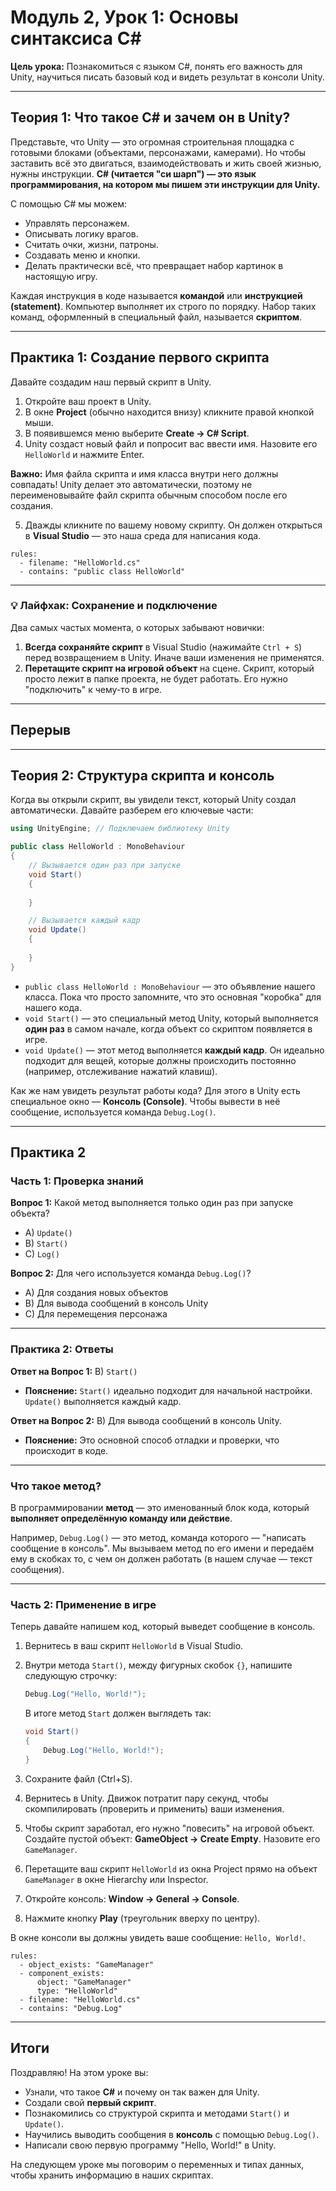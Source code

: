 # Модуль 2, Урок 1: Основы синтаксиса C#

**Цель урока:** Познакомиться с языком C#, понять его важность для Unity, научиться писать базовый код и видеть результат в консоли Unity.

---

## Теория 1: Что такое C# и зачем он в Unity?

Представьте, что Unity — это огромная строительная площадка с готовыми блоками (объектами, персонажами, камерами). Но чтобы заставить всё это двигаться, взаимодействовать и жить своей жизнью, нужны инструкции. **C# (читается "си шарп") — это язык программирования, на котором мы пишем эти инструкции для Unity.**

С помощью C# мы можем:
- Управлять персонажем.
- Описывать логику врагов.
- Считать очки, жизни, патроны.
- Создавать меню и кнопки.
- Делать практически всё, что превращает набор картинок в настоящую игру.

Каждая инструкция в коде называется **командой** или **инструкцией (statement)**. Компьютер выполняет их строго по порядку. Набор таких команд, оформленный в специальный файл, называется **скриптом**.

---

## Практика 1: Создание первого скрипта

Давайте создадим наш первый скрипт в Unity.

1.  Откройте ваш проект в Unity.
2.  В окне **Project** (обычно находится внизу) кликните правой кнопкой мыши.
3.  В появившемся меню выберите **Create -> C# Script**.
4.  Unity создаст новый файл и попросит вас ввести имя. Назовите его `HelloWorld` и нажмите Enter.

**Важно:** Имя файла скрипта и имя класса внутри него должны совпадать! Unity делает это автоматически, поэтому не переименовывайте файл скрипта обычным способом после его создания.

5.  Дважды кликните по вашему новому скрипту. Он должен открыться в **Visual Studio** — это наша среда для написания кода.

```check
rules:
  - filename: "HelloWorld.cs"
  - contains: "public class HelloWorld"
```

---

### 💡 Лайфхак: Сохранение и подключение

Два самых частых момента, о которых забывают новички:

1.  **Всегда сохраняйте скрипт** в Visual Studio (нажимайте `Ctrl + S`) перед возвращением в Unity. Иначе ваши изменения не применятся.
2.  **Перетащите скрипт на игровой объект** на сцене. Скрипт, который просто лежит в папке проекта, не будет работать. Его нужно "подключить" к чему-то в игре.

---

## Перерыв

---

## Теория 2: Структура скрипта и консоль

Когда вы открыли скрипт, вы увидели текст, который Unity создал автоматически. Давайте разберем его ключевые части:

```csharp
using UnityEngine; // Подключаем библиотеку Unity

public class HelloWorld : MonoBehaviour
{
    // Вызывается один раз при запуске
    void Start()
    {
        
    }

    // Вызывается каждый кадр
    void Update()
    {
        
    }
}
```

- `public class HelloWorld : MonoBehaviour` — это объявление нашего класса. Пока что просто запомните, что это основная "коробка" для нашего кода.
- `void Start()` — это специальный метод Unity, который выполняется **один раз** в самом начале, когда объект со скриптом появляется в игре.
- `void Update()` — этот метод выполняется **каждый кадр**. Он идеально подходит для вещей, которые должны происходить постоянно (например, отслеживание нажатий клавиш).

Как же нам увидеть результат работы кода? Для этого в Unity есть специальное окно — **Консоль (Console)**. Чтобы вывести в неё сообщение, используется команда `Debug.Log()`.

---

## Практика 2

### Часть 1: Проверка знаний

**Вопрос 1:** Какой метод выполняется только один раз при запуске объекта?
- A) `Update()`
- B) `Start()`
- C) `Log()`

**Вопрос 2:** Для чего используется команда `Debug.Log()`?
- A) Для создания новых объектов
- B) Для вывода сообщений в консоль Unity
- C) Для перемещения персонажа

---

### Практика 2: Ответы

**Ответ на Вопрос 1:** B) `Start()`
*   **Пояснение:** `Start()` идеально подходит для начальной настройки. `Update()` выполняется каждый кадр.

**Ответ на Вопрос 2:** B) Для вывода сообщений в консоль Unity.
*   **Пояснение:** Это основной способ отладки и проверки, что происходит в коде.

---

### Что такое метод?

В программировании **метод** — это именованный блок кода, который **выполняет определённую команду или действие**.

Например, `Debug.Log()` — это метод, команда которого — "написать сообщение в консоль". Мы вызываем метод по его имени и передаём ему в скобках то, с чем он должен работать (в нашем случае — текст сообщения).

---

### Часть 2: Применение в игре

Теперь давайте напишем код, который выведет сообщение в консоль.

1.  Вернитесь в ваш скрипт `HelloWorld` в Visual Studio.
2.  Внутри метода `Start()`, между фигурных скобок `{}`, напишите следующую строчку:

    ```csharp
    Debug.Log("Hello, World!");
    ```
    В итоге метод `Start` должен выглядеть так:
    ```csharp
    void Start()
    {
        Debug.Log("Hello, World!");
    }
    ```
3.  Сохраните файл (Ctrl+S).
4.  Вернитесь в Unity. Движок потратит пару секунд, чтобы скомпилировать (проверить и применить) ваши изменения.
5.  Чтобы скрипт заработал, его нужно "повесить" на игровой объект. Создайте пустой объект: **GameObject -> Create Empty**. Назовите его `GameManager`.
6.  Перетащите ваш скрипт `HelloWorld` из окна Project прямо на объект `GameManager` в окне Hierarchy или Inspector.
7.  Откройте консоль: **Window -> General -> Console**.
8.  Нажмите кнопку **Play** (треугольник вверху по центру).

В окне консоли вы должны увидеть ваше сообщение: `Hello, World!`.

```check
rules:
  - object_exists: "GameManager"
  - component_exists:
      object: "GameManager"
      type: "HelloWorld"
  - filename: "HelloWorld.cs"
  - contains: "Debug.Log"
```


---

## Итоги

Поздравляю! На этом уроке вы:
- Узнали, что такое **C#** и почему он так важен для Unity.
- Создали свой **первый скрипт**.
- Познакомились со структурой скрипта и методами `Start()` и `Update()`.
- Научились выводить сообщения в **консоль** с помощью `Debug.Log()`.
- Написали свою первую программу "Hello, World!" в Unity.

На следующем уроке мы поговорим о переменных и типах данных, чтобы хранить информацию в наших скриптах.
